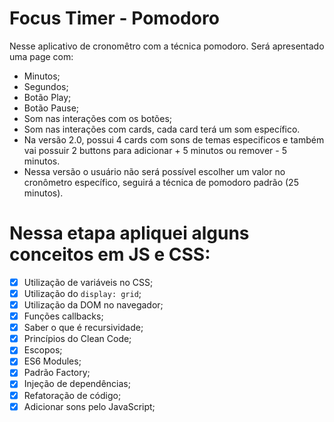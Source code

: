 # Focus Timer - Pomodoro
Nesse aplicativo de cronomêtro com a técnica pomodoro. Será apresentado uma page com:

- Minutos;
- Segundos;
- Botão Play;
- Botão Pause;
- Som nas interações com os botões;
- Som nas interações com cards, cada card terá um som específico. 
- Na versão 2.0, possui 4 cards com sons de temas especificos e também vai possuir 2 buttons para adicionar + 5 minutos ou remover - 5 minutos. 
- Nessa versão o usuário não será possível escolher um valor no cronômetro específico, seguirá a técnica de pomodoro padrão (25 minutos).

# Nessa etapa apliquei alguns conceitos em JS e CSS:
- [x]  Utilização de variáveis no CSS;
- [x]  Utilização do `display: grid`;
- [x]  Utilização da DOM no navegador;
- [x]  Funções callbacks;
- [x]  Saber o que é recursividade;
- [x]  Princípios do Clean Code;
- [x]  Escopos;
- [x]  ES6 Modules;
- [x]  Padrão Factory;
- [x]  Injeção de dependências;
- [x]  Refatoração de código;
- [x]  Adicionar sons pelo JavaScript;